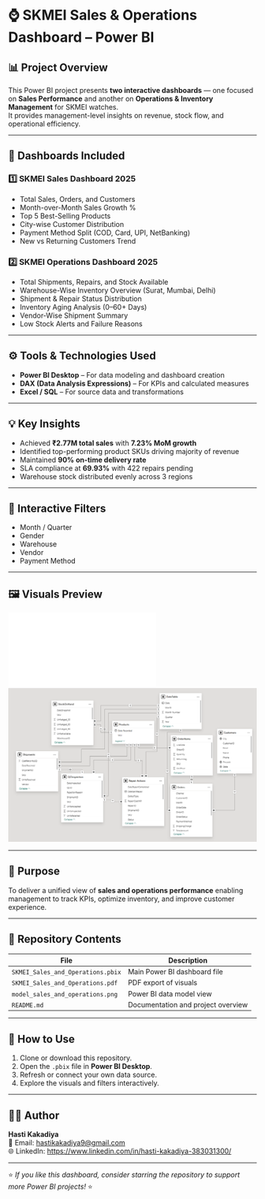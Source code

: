 # ⌚ SKMEI Sales & Operations Dashboard – Power BI

## 📊 Project Overview
This Power BI project presents **two interactive dashboards** — one focused on **Sales Performance** and another on **Operations & Inventory Management** for SKMEI watches.  
It provides management-level insights on revenue, stock flow, and operational efficiency.

---

## 🎯 Dashboards Included

### 1️⃣ SKMEI Sales Dashboard 2025
- Total Sales, Orders, and Customers  
- Month-over-Month Sales Growth %  
- Top 5 Best-Selling Products  
- City-wise Customer Distribution  
- Payment Method Split (COD, Card, UPI, NetBanking)  
- New vs Returning Customers Trend  

### 2️⃣ SKMEI Operations Dashboard 2025
- Total Shipments, Repairs, and Stock Available  
- Warehouse-Wise Inventory Overview (Surat, Mumbai, Delhi)  
- Shipment & Repair Status Distribution  
- Inventory Aging Analysis (0–60+ Days)  
- Vendor-Wise Shipment Summary  
- Low Stock Alerts and Failure Reasons  

---

## ⚙️ Tools & Technologies Used
- **Power BI Desktop** – For data modeling and dashboard creation  
- **DAX (Data Analysis Expressions)** – For KPIs and calculated measures  
- **Excel / SQL** – For source data and transformations  

---

## 💡 Key Insights
- Achieved **₹2.77M total sales** with **7.23% MoM growth**  
- Identified top-performing product SKUs driving majority of revenue  
- Maintained **90% on-time delivery rate**  
- SLA compliance at **69.93%** with 422 repairs pending  
- Warehouse stock distributed evenly across 3 regions  

---

## 🧭 Interactive Filters
- Month / Quarter  
- Gender  
- Warehouse  
- Vendor  
- Payment Method  

---

## 🖼️ Visuals Preview
![Sales And Operations Dashboard](SKMEI_Sales_and_Operations.pdf)
![Data Model](model_sales_and_operations.png)

---

## 🧠 Purpose
To deliver a unified view of **sales and operations performance** enabling management to track KPIs, optimize inventory, and improve customer experience.

---

## 📂 Repository Contents
| File | Description |
|------|--------------|
| `SKMEI_Sales_and_Operations.pbix` | Main Power BI dashboard file |
| `SKMEI_Sales_and_Operations.pdf` | PDF export of visuals |
| `model_sales_and_operations.png` | Power BI data model view |
| `README.md` | Documentation and project overview |

---

## 🚀 How to Use
1. Clone or download this repository.  
2. Open the `.pbix` file in **Power BI Desktop**.  
3. Refresh or connect your own data source.  
4. Explore the visuals and filters interactively.

---

## 👩‍💼 Author
**Hasti Kakadiya**  
📧 Email: hastikakadiya9@gmail.com  
🌐 LinkedIn: https://www.linkedin.com/in/hasti-kakadiya-383031300/

---

⭐ *If you like this dashboard, consider starring the repository to support more Power BI projects!* ⭐
